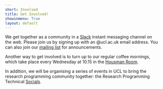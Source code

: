 ```yaml
---
short: Involved
title: Get Involved!
showinmenu: True
layout: default
---
```


We get together as a community in a [Slack](https://ucl-programming-hub.slack.com/) instant messaging channel on the web.
Please join us by signing up with an @ucl.ac.uk email address. You can also join our [mailing list](https://www.mailinglists.ucl.ac.uk/mailman/listinfo/research-programming) for announcements.

Another way to get involved is to turn up to our regular coffee mornings, which take place every Wednesday at 10.15 in the [Housman Room](http://www.ucl.ac.uk/maps/housman-room).

In addition, we will be organising a series of events in UCL to bring the research programming community together: the Research Programming Technical [Socials](socials.html).
